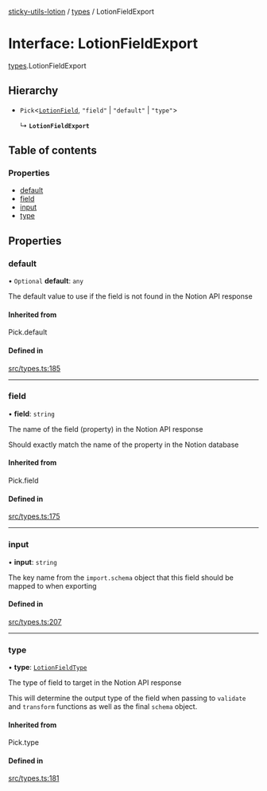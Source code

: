 [sticky-utils-lotion](../README.md) / [types](../modules/types.md) / LotionFieldExport

# Interface: LotionFieldExport

[types](../modules/types.md).LotionFieldExport

## Hierarchy

- `Pick`\<[`LotionField`](types.LotionField.md), ``"field"`` \| ``"default"`` \| ``"type"``\>

  ↳ **`LotionFieldExport`**

## Table of contents

### Properties

- [default](types.LotionFieldExport.md#default)
- [field](types.LotionFieldExport.md#field)
- [input](types.LotionFieldExport.md#input)
- [type](types.LotionFieldExport.md#type)

## Properties

### default

• `Optional` **default**: `any`

The default value to use if the field is not found in the Notion API response

#### Inherited from

Pick.default

#### Defined in

[src/types.ts:185](https://github.com/sticky/sticky-utils-lotion/blob/1542c06/src/types.ts#L185)

___

### field

• **field**: `string`

The name of the field (property) in the Notion API response

Should exactly match the name of the property in the Notion database

#### Inherited from

Pick.field

#### Defined in

[src/types.ts:175](https://github.com/sticky/sticky-utils-lotion/blob/1542c06/src/types.ts#L175)

___

### input

• **input**: `string`

The key name from the `import.schema` object that this field should be mapped to when exporting

#### Defined in

[src/types.ts:207](https://github.com/sticky/sticky-utils-lotion/blob/1542c06/src/types.ts#L207)

___

### type

• **type**: [`LotionFieldType`](../modules/types.md#lotionfieldtype)

The type of field to target in the Notion API response

This will determine the output type of the field when passing to `validate` and `transform` functions as well as the final `schema` object.

#### Inherited from

Pick.type

#### Defined in

[src/types.ts:181](https://github.com/sticky/sticky-utils-lotion/blob/1542c06/src/types.ts#L181)
